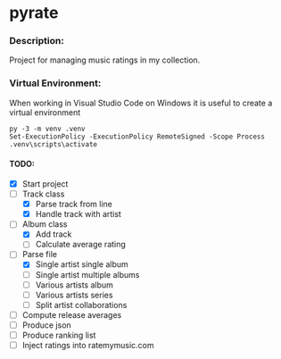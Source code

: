 # pyrate
### Description:

Project for managing music ratings in my collection.


### Virtual Environment:
When working in Visual Studio Code on Windows it is useful to create a virtual environment

```
py -3 -m venv .venv
Set-ExecutionPolicy -ExecutionPolicy RemoteSigned -Scope Process
.venv\scripts\activate
```

#### TODO:
- [x] Start project
- [ ] Track class
  - [x] Parse track from line
  - [x] Handle track with artist
- [ ] Album class
  - [x] Add track
  - [ ] Calculate average rating
- [ ] Parse file
  - [x] Single artist single album
  - [ ] Single artist multiple albums
  - [ ] Various artists album
  - [ ] Various artists series
  - [ ] Split artist collaborations
- [ ] Compute release averages
- [ ] Produce json
- [ ] Produce ranking list
- [ ] Inject ratings into ratemymusic.com
